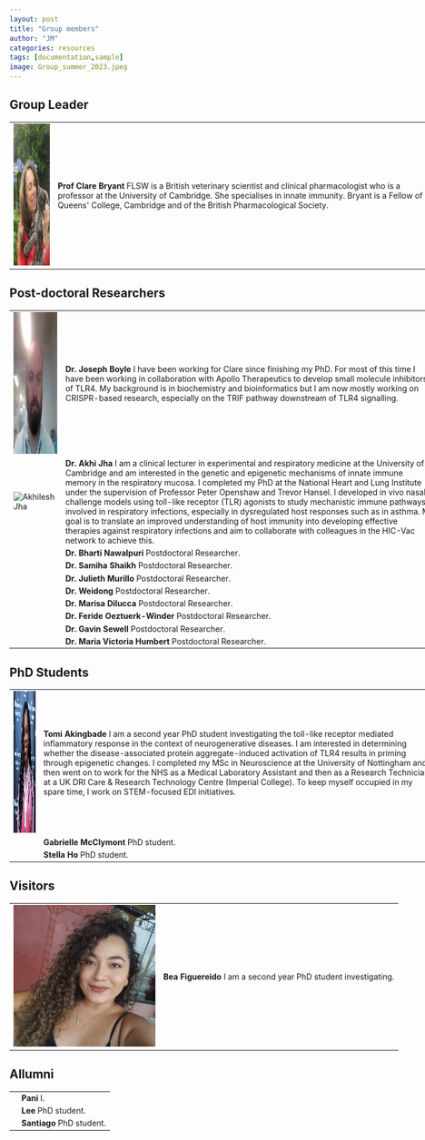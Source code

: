 ```yaml
---
layout: post
title: "Group members"
author: "JM"
categories: resources
tags: [documentation,sample]
image: Group_summer_2023.jpeg
---
```

<style>
	input {
		border-top-style: hidden;
		border-right-style: hidden;
		border-left-style: hidden;
		border-bottom-style: groove;
		background-color: #eee;
	}

	.no-outline:focus {
		outline: none;
	}

	table {
		border-collapse: collapse; 
		width: 150%;
		border: 0px;
		margin-right: 300px;
	}	

	table td { border: 0px;
	}
</style>

## Group Leader
<table border="0" cellpadding="0" cellspacing="0"> 
	<tr>
		<td><img src="https://github.com/Inflammedlab/Bryant_website/blob/gh-pages/assets/img/clarebryantcat.jpeg" height = "250" alt = 'Professor Clare Bryant'></td>
		<td><b>Prof Clare Bryant</b> FLSW is a British veterinary scientist and clinical pharmacologist who is a professor at the University of Cambridge. She specialises in innate immunity. Bryant is a Fellow of Queens' College, Cambridge and of the British Pharmacological Society. </td>
	</tr>	
</table>


## Post-doctoral Researchers
<table border="0" cellspacing="0" cellpadding="0"> 

<tr>
		<td><img src="https://github.com/Inflammedlab/Bryant_website/blob/gh-pages/assets/img/Joe.jpg" alt='Joseph Boyle' height = "250"></td>
		<td><b>Dr. Joseph Boyle</b> I have been working for Clare since finishing my PhD. For most of this time I have been working in collaboration with Apollo Therapeutics to develop small molecule inhibitors of TLR4. My background is in biochemistry and bioinformatics but I am now mostly working on CRISPR-based research, especially on the TRIF pathway downstream of TLR4 signalling.</td>
	</tr>

<tr>
		<td><img src="https://otr.medschl.cam.ac.uk/files/media/akhilesh_jha_portrait_square_resize_1.jpg" alt='Akhilesh Jha' height = "250"></td>
		<td><b>Dr. Akhi Jha</b> I am a clinical lecturer in experimental and respiratory medicine at the University of Cambridge and am interested in the genetic and epigenetic mechanisms of innate immune memory in the respiratory mucosa. I completed my PhD at the National Heart and Lung Institute under the supervision of Professor Peter Openshaw and Trevor Hansel. I developed in vivo nasal challenge models using toll-like receptor (TLR) agonists to study mechanistic immune pathways involved in respiratory infections, especially in dysregulated host responses such as in asthma. My goal is to translate an improved understanding of host immunity into developing effective therapies against respiratory infections and aim to collaborate with colleagues in the HIC-Vac network to achieve this.</td>
	</tr>
<tr>
		<td>  </td>
		<td><b>Dr. Bharti Nawalpuri </b> Postdoctoral Researcher.</td>
	</tr>

<tr>
		<td>  </td>
		<td><b>Dr. Samiha Shaikh </b> Postdoctoral Researcher.</td>
	</tr>

<tr>
		<td>  </td>
		<td><b>Dr. Julieth Murillo</b> Postdoctoral Researcher.</td>
	</tr>

<tr>
		<td>  </td>
		<td><b>Dr. Weidong</b> Postdoctoral Researcher.</td>
	</tr>

<tr>
		<td>  </td>
		<td><b>Dr. Marisa Dilucca</b> Postdoctoral Researcher.</td>
	</tr>

<tr>
		<td>  </td>
		<td><b>Dr. Feride Oeztuerk-Winder </b> Postdoctoral Researcher.</td>
	</tr>

<tr>
		<td>  </td>
		<td><b>Dr. Gavin Sewell </b> Postdoctoral Researcher.</td>
	</tr>

<tr>
		<td>  </td>
		<td><b>Dr. Maria Victoria Humbert </b> Postdoctoral Researcher.</td>
	</tr>

</table>


## PhD Students
<table border="0" cellspacing="0" cellpadding="0"> 

<tr>
		<td><img src="https://github.com/Inflammedlab/Bryant_website/blob/gh-pages/assets/img/Tomi.jpeg" alt='Tomi Akingbade' height = "250"></td>
		<td><b>Tomi  Akingbade </b> I am a second year PhD student investigating the toll-like receptor mediated inflammatory response in the context of neurogenerative diseases. I am interested in determining whether the disease-associated protein aggregate-induced activation of TLR4 results in priming through epigenetic changes. I completed my MSc in Neuroscience at the University of Nottingham and then went on to work for the NHS as a Medical Laboratory Assistant and then as a Research Technician at a UK DRI Care & Research Technology Centre (Imperial College). To keep myself occupied in my spare time, I work on STEM-focused EDI initiatives.
</td>
	</tr>

<tr>
		<td>  </td>
		<td><b>  Gabrielle McClymont </b> PhD student.</td>
	</tr>
<tr>
		<td>  </td>
		<td><b> Stella Ho </b> PhD student.</td>
	</tr>


</table>




## Visitors
<table border="0" cellspacing="0" cellpadding="0"> 

<tr>
		<td><img src="https://github.com/Inflammedlab/Bryant_website/blob/gh-pages/assets/img/Bea.jpeg" alt='Beatriz Figuereido' height = "250"></td>
		<td><b>Bea Figuereido</b> I am a second year PhD student investigating.
</td>

</table>


## Allumni
<table border="0" cellspacing="0" cellpadding="0"> 

<tr>
		<td></td>
		<td><b>Pani </b> I.
</td>
	</tr>

<tr>
		<td>  </td>
		<td><b>  Lee </b> PhD student.</td>
	</tr>
<tr>
		<td>  </td>
		<td><b> Santiago </b> PhD student.</td>
	</tr>


</table>


